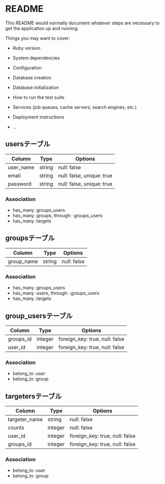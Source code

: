 # README

This README would normally document whatever steps are necessary to get the
application up and running.

Things you may want to cover:

* Ruby version

* System dependencies

* Configuration

* Database creation

* Database initialization

* How to run the test suite

* Services (job queues, cache servers, search engines, etc.)

* Deployment instructions

* ...


## usersテーブル

|Column|Type|Options|
|------|----|-------|
|user_name|string|null: false|
|email|string|null: false, unique: true|
|password|string|null: false, unique: true|

### Association
- has_many :groups_users
- has_many :groups, through: :groups_users
- has_many :targets


## groupsテーブル

|Column|Type|Options|
|------|----|-------|
|group_name|string|null: false|

### Association
- has_many :groups_users
- has_many :users, through: :groups_users
- has_many :targets


## group_usersテーブル

|Column|Type|Options|
|------|----|-------|
|groups_id|integer|foreign_key: true, null: false|
|user_id|integer|foreign_key: true, null: false|


### Association
- belong_to  :user
- belong_to :group


## targetersテーブル

|Column|Type|Options|
|------|----|-------|
|targeter_name|string|null: false|
|counts|integer|null: false|
|user_id|integer|foreign_key: true, null: false|
|groups_id|integer|foreign_key: true, null: false|

### Association
- belong_to :user
- belong_to :group
